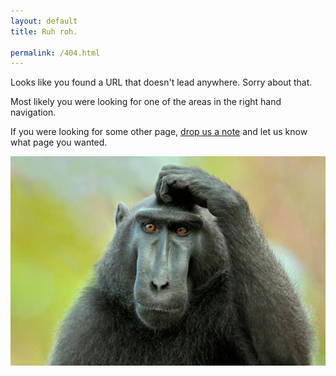 ```yaml
---
layout: default
title: Ruh roh.

permalink: /404.html
---
```



Looks like you found a URL that doesn't lead anywhere. Sorry about that.

Most likely you were looking for one of the areas in the right hand navigation.

If you were looking for some other page, <a href="mailto:support@clarify.io?subject=I can't find a page">drop us a note</a> and let us know what page you wanted.

<img src="/assets/img/confused-monkey.jpg" />